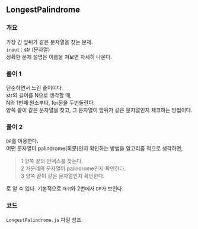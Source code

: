 ## LongestPalindrome  
### 개요  
가장 긴 앞뒤가 같은 문자열을 찾는 문제.  
`input` :  str  (문자열)  
정확한 문제 설명은 이름을 쳐보면 자세히 나온다.  
  
### 풀이 1  
단순하면서 느린 풀이이다.  
str의 길이를 N으로 생각할 때,  
N의 1번째 원소부터, for문을 두번돌린다.  
양쪽 끝이 같은 문자열을 찾고, 그 문자열이 앞뒤가 같은 문자열인지 체크하는 방법이다.  

### 풀이 2  
`DP`를 이용한다.  
어떤 문자열이 palindrome(회문)인지 확인하는 방법을 알고리즘 적으로 생각하면,  
> 1   양쪽 끝의 인덱스를 찾는다.  
> 2  가운데의 문자열이 palindrome인지 확인한다.  
> 3  양쪽 끝이 같은 문자열인지 확인한다.  
  
로 알 수 있다.  기본적으로 `재귀`와 2번에서 `DP`가 보인다.  
  
  
### 코드  
`LongestPalindrome.js` 파일 참조.  
   
    
